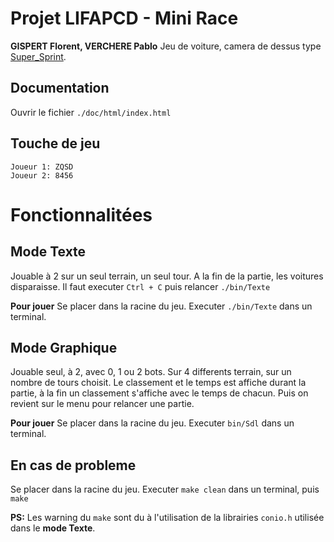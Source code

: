 # Projet LIFAPCD - Mini Race

**GISPERT Florent, VERCHERE Pablo**
Jeu de voiture, camera de dessus type [Super_Sprint](https://en.wikipedia.org/wiki/Super_Sprint).

## Documentation
Ouvrir le fichier ``./doc/html/index.html``

## Touche de jeu
	Joueur 1: ZQSD
    Joueur 2: 8456


# Fonctionnalitées
## Mode Texte
Jouable à 2 sur un seul terrain, un seul tour.
A la fin de la partie, les voitures disparaisse. Il faut executer ``Ctrl + C`` puis relancer ``./bin/Texte``

**Pour jouer**
Se placer dans la racine du jeu.
Executer ``./bin/Texte`` dans un terminal.


## Mode Graphique
Jouable seul, à 2, avec 0, 1 ou 2 bots. Sur 4 differents terrain, sur un nombre de tours choisit.
Le classement et le temps est affiche durant la partie, à la fin un classement s'affiche avec le temps de chacun.
Puis on revient sur le menu pour relancer une partie.

**Pour jouer**
Se placer dans la racine du jeu.
Executer ``bin/Sdl`` dans un terminal.


## En cas de probleme
Se placer dans la racine du jeu.
Executer ``make clean`` dans un terminal, puis ``make``

**PS:** Les warning du ``make`` sont du à l'utilisation de la librairies ``conio.h`` utilisée dans le **mode Texte**.